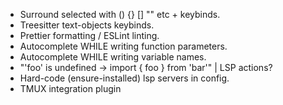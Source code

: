 -   Surround selected with () {} [] "" etc + keybinds.
-   Treesitter text-objects keybinds.
-   Prettier formatting / ESLint linting.
-   Autocomplete WHILE writing function parameters.
-   Autocomplete WHILE writing variable names.
-   "'foo' is undefined -> import { foo } from 'bar'" | LSP actions?
-   Hard-code (ensure-installed) lsp servers in config.
-   TMUX integration plugin
